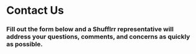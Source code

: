 # Contact Us

### Fill out the form below and a Shufflrr representative will address your questions, comments, and concerns as quickly as possible.

<script src="//741-NZD-949.mktoweb.com/js/forms2/js/forms2.min.js"></script>
<form id="mktoForm_1031"></form>
<script>MktoForms2.loadForm("//741-NZD-949.mktoweb.com", "741-NZD-949", 1031);</script>
